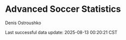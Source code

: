 # Advanced Soccer Statistics
Denis Ostroushko

<!-- gfm -->

Last successful data update: 2025-08-13 00:20:21 CST
